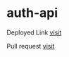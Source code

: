 
# auth-api

Deployed Link [visit](https://auth-api-sgng.onrender.com)

Pull request  [visit](https://github.com/AnasNemrawi/auth-api/pull/1)
